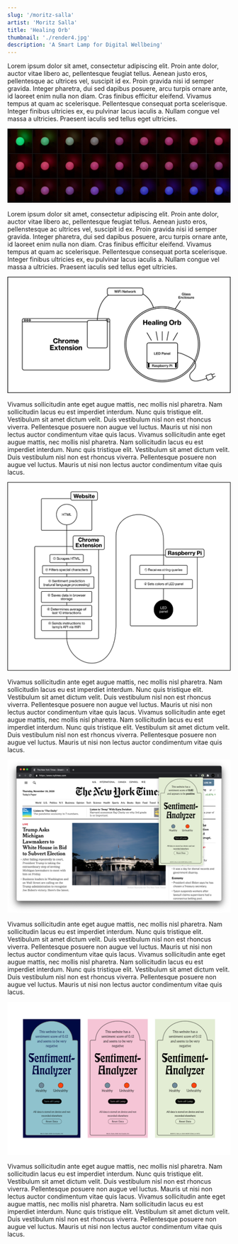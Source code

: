 ```yaml
---
slug: '/moritz-salla'
artist: 'Moritz Salla'
title: 'Healing Orb'
thumbnail: './render4.jpg'
description: 'A Smart Lamp for Digital Wellbeing'
---
```


Lorem ipsum dolor sit amet, consectetur adipiscing elit. Proin ante dolor, auctor vitae libero ac, pellentesque feugiat tellus. Aenean justo eros, pellentesque ac ultrices vel, suscipit id ex. Proin gravida nisi id semper gravida. Integer pharetra, dui sed dapibus posuere, arcu turpis ornare ante, id laoreet enim nulla non diam. Cras finibus efficitur eleifend. Vivamus tempus at quam ac scelerisque. Pellentesque consequat porta scelerisque. Integer finibus ultricies ex, eu pulvinar lacus iaculis a. Nullam congue vel massa a ultricies. Praesent iaculis sed tellus eget ultricies.

![Lorem Ipsum](./img1.png)

Lorem ipsum dolor sit amet, consectetur adipiscing elit. Proin ante dolor, auctor vitae libero ac, pellentesque feugiat tellus. Aenean justo eros, pellenstesque ac ultrices vel, suscipit id ex. Proin gravida nisi id semper gravida. Integer pharetra, dui sed dapibus posuere, arcu turpis ornare ante, id laoreet enim nulla non diam. Cras finibus efficitur eleifend. Vivamus tempus at quam ac scelerisque. Pellentesque consequat porta scelerisque. Integer finibus ultricies ex, eu pulvinar lacus iaculis a. Nullam congue vel massa a ultricies. Praesent iaculis sed tellus eget ultricies.

![Lorem Ipsum](illu1.png)

Vivamus sollicitudin ante eget augue mattis, nec mollis nisl pharetra. Nam sollicitudin lacus eu est imperdiet interdum. Nunc quis tristique elit. Vestibulum sit amet dictum velit. Duis vestibulum nisl non est rhoncus viverra. Pellentesque posuere non augue vel luctus. Mauris ut nisi non lectus auctor condimentum vitae quis lacus. Vivamus sollicitudin ante eget augue mattis, nec mollis nisl pharetra. Nam sollicitudin lacus eu est imperdiet interdum. Nunc quis tristique elit. Vestibulum sit amet dictum velit. Duis vestibulum nisl non est rhoncus viverra. Pellentesque posuere non augue vel luctus. Mauris ut nisi non lectus auctor condimentum vitae quis lacus.

![Lorem Ipsum](illu2.png)

Vivamus sollicitudin ante eget augue mattis, nec mollis nisl pharetra. Nam sollicitudin lacus eu est imperdiet interdum. Nunc quis tristique elit. Vestibulum sit amet dictum velit. Duis vestibulum nisl non est rhoncus viverra. Pellentesque posuere non augue vel luctus. Mauris ut nisi non lectus auctor condimentum vitae quis lacus. Vivamus sollicitudin ante eget augue mattis, nec mollis nisl pharetra. Nam sollicitudin lacus eu est imperdiet interdum. Nunc quis tristique elit. Vestibulum sit amet dictum velit. Duis vestibulum nisl non est rhoncus viverra. Pellentesque posuere non augue vel luctus. Mauris ut nisi non lectus auctor condimentum vitae quis lacus.

![Lorem Ipsum](./screen2.png)

Vivamus sollicitudin ante eget augue mattis, nec mollis nisl pharetra. Nam sollicitudin lacus eu est imperdiet interdum. Nunc quis tristique elit. Vestibulum sit amet dictum velit. Duis vestibulum nisl non est rhoncus viverra. Pellentesque posuere non augue vel luctus. Mauris ut nisi non lectus auctor condimentum vitae quis lacus. Vivamus sollicitudin ante eget augue mattis, nec mollis nisl pharetra. Nam sollicitudin lacus eu est imperdiet interdum. Nunc quis tristique elit. Vestibulum sit amet dictum velit. Duis vestibulum nisl non est rhoncus viverra. Pellentesque posuere non augue vel luctus. Mauris ut nisi non lectus auctor condimentum vitae quis lacus.

![Lorem Ipsum](./ui1.png)

Vivamus sollicitudin ante eget augue mattis, nec mollis nisl pharetra. Nam sollicitudin lacus eu est imperdiet interdum. Nunc quis tristique elit. Vestibulum sit amet dictum velit. Duis vestibulum nisl non est rhoncus viverra. Pellentesque posuere non augue vel luctus. Mauris ut nisi non lectus auctor condimentum vitae quis lacus. Vivamus sollicitudin ante eget augue mattis, nec mollis nisl pharetra. Nam sollicitudin lacus eu est imperdiet interdum. Nunc quis tristique elit. Vestibulum sit amet dictum velit. Duis vestibulum nisl non est rhoncus viverra. Pellentesque posuere non augue vel luctus. Mauris ut nisi non lectus auctor condimentum vitae quis lacus.
